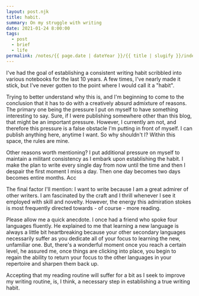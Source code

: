 ```yaml
---
layout: post.njk
title: habit.
summary: On my struggle with writing
date: 2021-01-24 8:00:00
tags:
  - post
  - brief
  - life
permalink: /notes/{{ page.date | dateYear }}/{{ title | slugify }}/index.html
---
```


I've had the goal of establishing a consistent writing habit scribbled into various notebooks for the last 10 years. A few times, I've nearly made it stick, but I've never gotten to the point where I would call it a "habit".

Trying to better understand why this is, and I'm beginning to come to the conclusion that it has to do with a creatively absurd admixture of reasons. The primary one being the pressure I put on myself to have something interesting to say. Sure, if I were publishing somewhere other than this blog, that might be an important pressure. However, I currently am not, and therefore this pressure is a false obstacle I'm putting in front of myself. I can publish anything here, anytime I want. So why shouldn't I? Within this space, the rules are mine.

Other reasons worth mentioning? I put additional pressure on myself to maintain a militant consistency as I embark upon establishing the habit. I make the plan to write every single day from now until the time and then I despair the first moment I miss a day. Then one day becomes two days becomes entire months. Acc

The final factor I'll mention: I want to write because I am a great admirer of other writers. I am fascinated by the craft and I thrill whenever I see it employed with skill and novelty. However, the energy this admiration stokes is most frequently directed towards - of course - more reading.

Please allow me a quick anecdote. I once had a friend who spoke four languages fluently. He explained to me that learning a new language is always a little bit heartbreaking because your other secondary languages necessarily suffer as you dedicate all of your focus to learning the new, unfamiliar one. But, there's a wonderful moment once you reach a certain level, he assured me, once things are clicking into place, you begin to regain the ability to return your focus to the other languages in your repertoire and sharpen them back up.

Accepting that my reading routine will suffer for a bit as I seek to improve my writing routine, is, I think, a necessary step in establishing a true writing habit.
